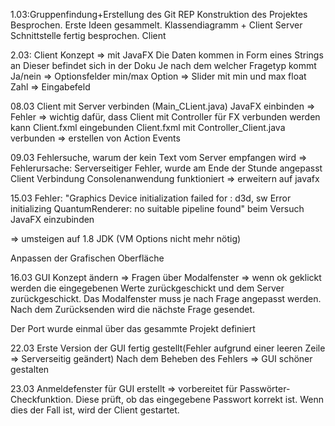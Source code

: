 1.03:Gruppenfindung+Erstellung des Git REP
Konstruktion des Projektes Besprochen.
Erste Ideen gesammelt. Klassendiagramm + Client Server Schnittstelle fertig besprochen.
Client

2.03: Client Konzept => mit JavaFX
Die Daten kommen in Form eines Strings an
Dieser befindet sich in der Doku
Je nach dem welcher Fragetyp kommt
    Ja/nein =>  Optionsfelder
    min/max Option => Slider mit min und max
    float Zahl => Eingabefeld

08.03 Client mit Server verbinden (Main_CLient.java)
      JavaFX einbinden => Fehler
       => wichtig dafür, dass Client mit Controller für FX verbunden werden kann
       Client.fxml eingebunden
       Client.fxml mit Controller_Client.java verbunden => erstellen von Action Events

09.03 Fehlersuche, warum der kein Text vom Server empfangen wird
       => Fehlerursache: Serverseitiger Fehler, wurde am Ende der Stunde angepasst
       Client Verbindung Consolenanwendung funktioniert => erweitern auf javafx

15.03 Fehler: "Graphics Device initialization failed for :  d3d, sw
Error initializing QuantumRenderer: no suitable pipeline found" beim Versuch JavaFX einzubinden

=> umsteigen auf 1.8 JDK (VM Options nicht mehr nötig)

Anpassen der Grafischen Oberfläche


16.03 GUI Konzept ändern => Fragen über Modalfenster => wenn ok geklickt werden
die eingegebenen Werte zurückgeschickt und dem Server zurückgeschickt. Das Modalfenster
muss je nach Frage angepasst werden. Nach dem Zurücksenden wird die nächste Frage gesendet.

Der Port wurde einmal über das gesammte Projekt definiert

22.03 Erste Version der GUI fertig gestellt(Fehler aufgrund einer leeren Zeile => Serverseitig geändert)
      Nach dem Beheben des Fehlers => GUI schöner gestalten

23.03 Anmeldefenster für GUI erstellt => vorbereitet für Passwörter-Checkfunktion.
      Diese prüft, ob das eingegebene Passwort korrekt ist. Wenn dies der Fall ist, wird der Client gestartet.
      